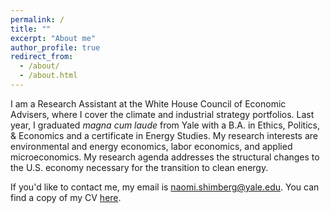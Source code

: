 ```yaml
---
permalink: /
title: ""
excerpt: "About me"
author_profile: true
redirect_from: 
  - /about/
  - /about.html
---
```


I am a Research Assistant at the White House Council of Economic Advisers, where I cover the climate and industrial strategy portfolios. Last year, I graduated *magna cum laude* from Yale with a B.A. in Ethics, Politics, & Economics and a certificate in Energy Studies. My research interests are environmental and energy economics, labor economics, and applied microeconomics. My research agenda addresses the structural changes to the U.S. economy necessary for the transition to clean energy.

If you'd like to contact me, my email is naomi.shimberg@yale.edu. You can find a copy of my CV [here](https://naomishimberg.github.io/files/ShimbergCV.pdf).
